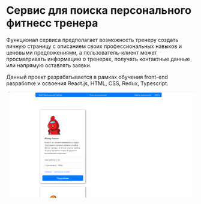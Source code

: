 # Сервис для поиска персонального фитнесс тренера # 

Функционал сервиса предполагает возможность тренеру создать личную страницу с описанием своих профессиональных навыков и ценовыми предложениями, а пользователь-клиент может просматривать информацию о тренерах, получать контактные данные или напрямую оставлять заявки.

Данный проект разрабатывается в рамках обучения front-end разработке и освоения React.js, HTML, CSS, Redux, Typescript.

![](Ypt.gif)
